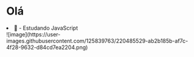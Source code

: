 <h1>Olá</h1>

<li>📘 - Estudando JavaScript</li>
![image](https://user-images.githubusercontent.com/125839763/220485529-ab2b185b-af7c-4f28-9632-d84cd7ea2204.png)
